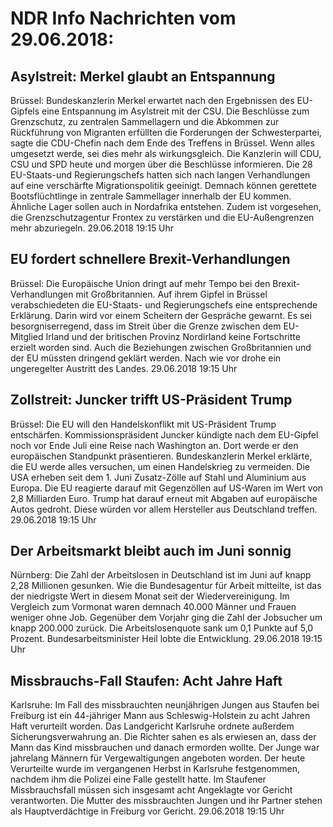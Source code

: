 # NDR Info Nachrichten vom 29.06.2018:


## Asylstreit: Merkel glaubt an Entspannung
Brüssel:   Bundeskanzlerin Merkel erwartet nach den Ergebnissen des EU-Gipfels eine Entspannung im Asylstreit mit der CSU. Die Beschlüsse zum Grenzschutz, zu zentralen Sammellagern und die Abkommen zur Rückführung von Migranten erfüllten die Forderungen der Schwesterpartei, sagte die CDU-Chefin nach dem Ende des  Treffens in Brüssel. Wenn alles umgesetzt werde, sei dies mehr als wirkungsgleich. Die Kanzlerin will CDU, CSU und SPD heute und morgen über die Beschlüsse informieren. Die 28 EU-Staats-und Regierungschefs hatten sich nach langen Verhandlungen auf eine verschärfte Migrationspolitik geeinigt. Demnach können gerettete Bootsflüchtlinge in zentrale Sammellager innerhalb der EU kommen. Ähnliche Lager sollen auch in Nordafrika entstehen. Zudem ist vorgesehen, die Grenzschutzagentur Frontex zu verstärken und die EU-Außengrenzen mehr abzuriegeln. 29.06.2018 19:15 Uhr 

## EU fordert schnellere Brexit-Verhandlungen
Brüssel: Die Europäische Union dringt auf mehr Tempo bei den Brexit-Verhandlungen mit Großbritannien. Auf ihrem Gipfel in Brüssel verabschiedeten die EU-Staats- und Regierungschefs eine entsprechende Erklärung. Darin wird vor einem Scheitern der Gespräche gewarnt. Es sei besorgniserregend, dass im Streit über die Grenze zwischen dem EU-Mitglied Irland und der britischen Provinz Nordirland keine Fortschritte erzielt worden sind. Auch die Beziehungen zwischen Großbritannien und der EU müssten dringend geklärt werden. Nach wie vor drohe ein ungeregelter Austritt des Landes. 29.06.2018 19:15 Uhr 

## Zollstreit: Juncker trifft US-Präsident Trump
Brüssel:   Die EU will den Handelskonflikt mit US-Präsident Trump entschärfen. Kommissionspräsident Juncker kündigte nach dem EU-Gipfel noch vor Ende Juli eine Reise nach Washington an. Dort werde er den europäischen Standpunkt präsentieren. Bundeskanzlerin Merkel erklärte, die EU werde alles versuchen, um einen Handelskrieg zu vermeiden. Die USA erheben seit dem 1. Juni Zusatz-Zölle auf Stahl und Aluminium aus Europa. Die EU reagierte darauf mit Gegenzöllen auf US-Waren im Wert von 2,8 Milliarden Euro. Trump hat darauf erneut mit Abgaben auf europäische Autos gedroht. Diese würden vor allem Hersteller aus Deutschland treffen. 29.06.2018 19:15 Uhr 

## Der Arbeitsmarkt bleibt auch im Juni sonnig
Nürnberg:   Die Zahl der Arbeitslosen in Deutschland ist im Juni auf knapp 2,28 Millionen gesunken. Wie die Bundesagentur für Arbeit mitteilte, ist das der niedrigste Wert in diesem Monat seit der Wiedervereinigung. Im Vergleich zum Vormonat waren demnach 40.000 Männer und Frauen weniger ohne Job. Gegenüber dem Vorjahr ging die Zahl der Jobsucher um knapp 200.000 zurück. Die Arbeitslosenquote sank um 0,1 Punkte auf 5,0 Prozent. Bundesarbeitsminister Heil lobte die Entwicklung. 29.06.2018 19:15 Uhr 

## Missbrauchs-Fall Staufen: Acht Jahre Haft
Karlsruhe: Im Fall des missbrauchten neunjährigen Jungen aus Staufen bei Freiburg ist ein 44-jähriger Mann aus Schleswig-Holstein zu acht Jahren Haft verurteilt worden. Das Landgericht Karlsruhe ordnete außerdem Sicherungsverwahrung an. Die Richter sahen es als erwiesen an, dass der Mann das Kind missbrauchen und danach ermorden wollte. Der Junge war jahrelang Männern für Vergewaltigungen angeboten worden. Der heute Verurteilte wurde im vergangenen Herbst in Karlsruhe festgenommen, nachdem ihm die Polizei eine Falle gestellt hatte. Im Staufener Missbrauchsfall müssen sich insgesamt acht Angeklagte vor Gericht verantworten. Die Mutter des missbrauchten Jungen und ihr Partner stehen als Hauptverdächtige in Freiburg vor Gericht. 29.06.2018 19:15 Uhr 
